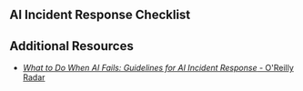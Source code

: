 ## AI Incident Response Checklist

## Additional Resources

<ul>
  <li><a href="https://www.oreilly.com/radar/what-to-do-when-ai-fails/"><i>What to Do When AI Fails: Guidelines for AI Incident Response</i> - O'Reilly Radar</a></li>
  </ul>
